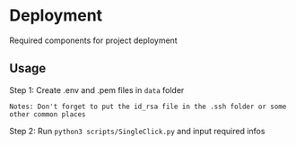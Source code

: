 # Deployment
Required components for project deployment

## Usage
Step 1: Create .env and .pem files in ```data``` folder 

    Notes: Don't forget to put the id_rsa file in the .ssh folder or some other common places

Step 2: Run ```python3 scripts/SingleClick.py``` and input required infos
